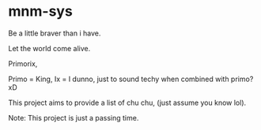 # mnm-sys

Be a little braver than i have.

Let the world come alive.

Primorix, 

Primo = King,
Ix = I dunno, just to sound techy when combined with primo? xD

This project aims to provide a list of chu chu, (just assume you know lol).

Note: This project is just a passing time.

